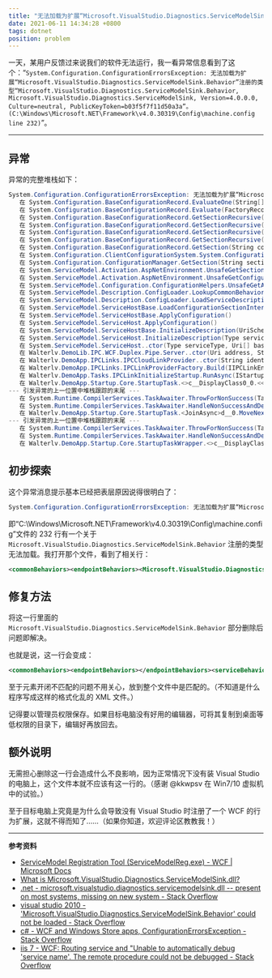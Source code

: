 ```yaml
---
title: "无法加载为扩展“Microsoft.VisualStudio.Diagnostics.ServiceModelSink.Behavior”注册的类型"
date: 2021-06-11 14:34:28 +0800
tags: dotnet
position: problem
---
```


一天，某用户反馈过来说我们的软件无法运行，我一看异常信息看到了这个：“`System.Configuration.ConfigurationErrorsException: 无法加载为扩展“Microsoft.VisualStudio.Diagnostics.ServiceModelSink.Behavior”注册的类型“Microsoft.VisualStudio.Diagnostics.ServiceModelSink.Behavior, Microsoft.VisualStudio.Diagnostics.ServiceModelSink, Version=4.0.0.0, Culture=neutral, PublicKeyToken=b03f5f7f11d50a3a”。 (C:\Windows\Microsoft.NET\Framework\v4.0.30319\Config\machine.config line 232)`”。

---

<div id="toc"></div>

## 异常

异常的完整堆栈如下：

```csharp
System.Configuration.ConfigurationErrorsException: 无法加载为扩展“Microsoft.VisualStudio.Diagnostics.ServiceModelSink.Behavior”注册的类型“Microsoft.VisualStudio.Diagnostics.ServiceModelSink.Behavior, Microsoft.VisualStudio.Diagnostics.ServiceModelSink, Version=4.0.0.0, Culture=neutral, PublicKeyToken=b03f5f7f11d50a3a”。 (C:\Windows\Microsoft.NET\Framework\v4.0.30319\Config\machine.config line 232)
   在 System.Configuration.BaseConfigurationRecord.EvaluateOne(String[] keys, SectionInput input, Boolean isTrusted, FactoryRecord factoryRecord, SectionRecord sectionRecord, Object parentResult)
   在 System.Configuration.BaseConfigurationRecord.Evaluate(FactoryRecord factoryRecord, SectionRecord sectionRecord, Object parentResult, Boolean getLkg, Boolean getRuntimeObject, Object& result, Object& resultRuntimeObject)
   在 System.Configuration.BaseConfigurationRecord.GetSectionRecursive(String configKey, Boolean getLkg, Boolean checkPermission, Boolean getRuntimeObject, Boolean requestIsHere, Object& result, Object& resultRuntimeObject)
   在 System.Configuration.BaseConfigurationRecord.GetSectionRecursive(String configKey, Boolean getLkg, Boolean checkPermission, Boolean getRuntimeObject, Boolean requestIsHere, Object& result, Object& resultRuntimeObject)
   在 System.Configuration.BaseConfigurationRecord.GetSectionRecursive(String configKey, Boolean getLkg, Boolean checkPermission, Boolean getRuntimeObject, Boolean requestIsHere, Object& result, Object& resultRuntimeObject)
   在 System.Configuration.BaseConfigurationRecord.GetSectionRecursive(String configKey, Boolean getLkg, Boolean checkPermission, Boolean getRuntimeObject, Boolean requestIsHere, Object& result, Object& resultRuntimeObject)
   在 System.Configuration.BaseConfigurationRecord.GetSection(String configKey)
   在 System.Configuration.ClientConfigurationSystem.System.Configuration.Internal.IInternalConfigSystem.GetSection(String sectionName)
   在 System.Configuration.ConfigurationManager.GetSection(String sectionName)
   在 System.ServiceModel.Activation.AspNetEnvironment.UnsafeGetSectionFromConfigurationManager(String sectionPath)
   在 System.ServiceModel.Activation.AspNetEnvironment.UnsafeGetConfigurationSection(String sectionPath)
   在 System.ServiceModel.Configuration.ConfigurationHelpers.UnsafeGetAssociatedSection(ContextInformation evalContext, String sectionPath)
   在 System.ServiceModel.Description.ConfigLoader.LookupCommonBehaviors(ContextInformation context)
   在 System.ServiceModel.Description.ConfigLoader.LoadServiceDescription(ServiceHostBase host, ServiceDescription description, ServiceElement serviceElement, Action`1 addBaseAddress, Boolean skipHost)
   在 System.ServiceModel.ServiceHostBase.LoadConfigurationSectionInternal(ConfigLoader configLoader, ServiceDescription description, ServiceElement serviceSection)
   在 System.ServiceModel.ServiceHostBase.ApplyConfiguration()
   在 System.ServiceModel.ServiceHost.ApplyConfiguration()
   在 System.ServiceModel.ServiceHostBase.InitializeDescription(UriSchemeKeyedCollection baseAddresses)
   在 System.ServiceModel.ServiceHost.InitializeDescription(Type serviceType, UriSchemeKeyedCollection baseAddresses)
   在 System.ServiceModel.ServiceHost..ctor(Type serviceType, Uri[] baseAddresses)
   在 Walterlv.DemoLib.IPC.WCF.Duplex.Pipe.Server..ctor(Uri address, String serverId, IClientInfoBuilder clientInfoBuilder)
   在 Walterlv.DemoApp.IPCLinks.IPCCloudLinkProvider..ctor(String identity, IClientInfoBuilder clientInfoBuilder)
   在 Walterlv.DemoApp.IPCLinks.IPCLinkProviderFactory.Build(IIPCLinkEnvironment environment, IClientInfoBuilder clientInfoBuilder)
   在 Walterlv.DemoApp.Tasks.IPCLinkInitializeStartup.RunAsync(IStartupContext context)
   在 Walterlv.DemoApp.Startup.Core.StartupTask.<>c__DisplayClass0_0.<<JoinAsync>b__0>d.MoveNext()
--- 引发异常的上一位置中堆栈跟踪的末尾 ---
   在 System.Runtime.CompilerServices.TaskAwaiter.ThrowForNonSuccess(Task task)
   在 System.Runtime.CompilerServices.TaskAwaiter.HandleNonSuccessAndDebuggerNotification(Task task)
   在 Walterlv.DemoApp.Startup.Core.StartupTask.<JoinAsync>d__0.MoveNext()
--- 引发异常的上一位置中堆栈跟踪的末尾 ---
   在 System.Runtime.CompilerServices.TaskAwaiter.ThrowForNonSuccess(Task task)
   在 System.Runtime.CompilerServices.TaskAwaiter.HandleNonSuccessAndDebuggerNotification(Task task)
   在 Walterlv.DemoApp.Startup.Core.StartupTaskWrapper.<>c__DisplayClass36_0.<<ExecuteTask>b__1>d.MoveNext()
```

## 初步探索

这个异常消息提示基本已经把表层原因说得很明白了：

```csharp
System.Configuration.ConfigurationErrorsException: 无法加载为扩展“Microsoft.VisualStudio.Diagnostics.ServiceModelSink.Behavior”注册的类型“Microsoft.VisualStudio.Diagnostics.ServiceModelSink.Behavior, Microsoft.VisualStudio.Diagnostics.ServiceModelSink, Version=4.0.0.0, Culture=neutral, PublicKeyToken=b03f5f7f11d50a3a”。 (C:\Windows\Microsoft.NET\Framework\v4.0.30319\Config\machine.config line 232)
```

即“C:\Windows\Microsoft.NET\Framework\v4.0.30319\Config\machine.config”文件的 232 行有一个关于 `Microsoft.VisualStudio.Diagnostics.ServiceModelSink.Behavior` 注册的类型无法加载。我打开那个文件，看到了相关行：

```xml
<commonBehaviors><endpointBehaviors><Microsoft.VisualStudio.Diagnostics.ServiceModelSink.Behavior/></endpointBehaviors><serviceBehaviors><Microsoft.VisualStudio.Diagnostics.ServiceModelSink.Behavior/></serviceBehaviors></commonBehaviors></system.serviceModel>
```

## 修复方法

将这一行里面的 `Microsoft.VisualStudio.Diagnostics.ServiceModelSink.Behavior` 部分删除后问题即解决。

也就是说，这一行会变成：

```xml
<commonBehaviors><endpointBehaviors></endpointBehaviors><serviceBehaviors></serviceBehaviors></commonBehaviors></system.serviceModel>
```

至于元素开闭不匹配的问题不用关心，放到整个文件中是匹配的。（不知道是什么程序写成这样的格式化乱的 XML 文件。）

记得要以管理员权限保存。如果目标电脑没有好用的编辑器，可将其复制到桌面等低权限的目录下，编辑好再放回去。

## 额外说明

无需担心删除这一行会造成什么不良影响，因为正常情况下没有装 Visual Studio 的电脑上，这个文件本就不应该有这一行的。（感谢 @kkwpsv 在 Win7/10 虚拟机中的试验。）

至于目标电脑上究竟是为什么会导致没有 Visual Studio 时注册了一个 WCF 的行为扩展，这就不得而知了……（如果你知道，欢迎评论区教教我！）

---

**参考资料**

- [ServiceModel Registration Tool (ServiceModelReg.exe) - WCF | Microsoft Docs](https://docs.microsoft.com/en-us/dotnet/framework/wcf/servicemodelreg-exe?redirectedfrom=MSDN)
- [What is Microsoft.VisualStudio.Diagnostics.ServiceModelSink.dll?](https://social.msdn.microsoft.com/Forums/en-US/07ed7bd1-2c73-430b-a414-9a57e3aaf371/what-is-microsoftvisualstudiodiagnosticsservicemodelsinkdll?forum=wcf)
- [.net - microsoft.visualstudio.diagnostics.servicemodelsink.dll -- present on most systems, missing on new system - Stack Overflow](https://stackoverflow.com/a/40757383/6233938)
- [visual studio 2010 - 'Microsoft.VisualStudio.Diagnostics.ServiceModelSink.Behavior' could not be loaded - Stack Overflow](https://stackoverflow.com/questions/26732621/microsoft-visualstudio-diagnostics-servicemodelsink-behavior-could-not-be-load)
- [c# - WCF and Windows Store apps, ConfigurationErrorsException - Stack Overflow](https://stackoverflow.com/questions/17001861/wcf-and-windows-store-apps-configurationerrorsexception)
- [iis 7 - WCF: Routing service and "Unable to automatically debug 'service name'. The remote procedure could not be debugged - Stack Overflow](https://stackoverflow.com/questions/6271112/wcf-routing-service-and-unable-to-automatically-debug-service-name-the-remo)
